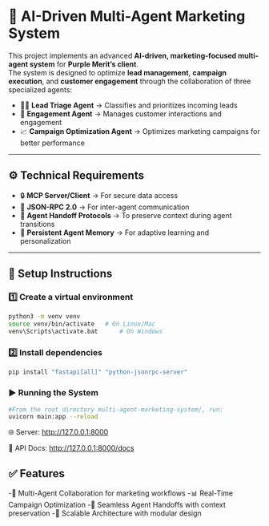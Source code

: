 # 🤖 AI-Driven Multi-Agent Marketing System  

This project implements an advanced **AI-driven, marketing-focused multi-agent system** for **Purple Merit’s client**.  
The system is designed to optimize **lead management**, **campaign execution**, and **customer engagement** through the collaboration of three specialized agents:  

- 🧑‍💼 **Lead Triage Agent** → Classifies and prioritizes incoming leads  
- 💬 **Engagement Agent** → Manages customer interactions and engagement  
- 📈 **Campaign Optimization Agent** → Optimizes marketing campaigns for better performance  

---

## ⚙️ Technical Requirements  

- 🔒 **MCP Server/Client** → For secure data access  
- 🔗 **JSON-RPC 2.0** → For inter-agent communication  
- 📝 **Agent Handoff Protocols** → To preserve context during agent transitions  
- 🧠 **Persistent Agent Memory** → For adaptive learning and personalization  

---

## 🚀 Setup Instructions  

### 1️⃣ Create a virtual environment  
```bash
python3 -m venv venv
source venv/bin/activate   # On Linux/Mac
venv\Scripts\activate.bat      # On Windows
```
### 2️⃣ Install dependencies
```bash
pip install "fastapi[all]" "python-jsonrpc-server"
```
### ▶️ Running the System
```bash
#From the root directory multi-agent-marketing-system/, run:
uvicorn main:app --reload
```
🌐 Server: http://127.0.0.1:8000

📘 API Docs: http://127.0.0.1:8000/docs

## ✅ Features
-🤝 Multi-Agent Collaboration for marketing workflows
-📊 Real-Time Campaign Optimization
-🔄 Seamless Agent Handoffs with context preservation
-🧩 Scalable Architecture with modular design
